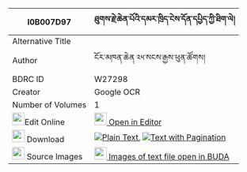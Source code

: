 |I0B007D97|ཐུགས་རྗེ་ཆེན་པོའི་དམར་ཁྲིད་ངེས་དོན་དཔྱིད་ཀྱི་ཐིག་ལེ། 
| --- | --- 
|Alternative Title |
|Author| ངོར་མཁན་ཆེན ༢༥་སངས་རྒྱས་ཕུན་ཚོགས།
|BDRC ID | W27298
|Creator | Google OCR
|Number of Volumes| 1
|<img width="25" src="https://img.icons8.com/color/25/000000/edit-property.png">Edit Online| [<img width="25" src="https://avatars.githubusercontent.com/u/45091458?s=200&v=4"> Open in Editor](http://editor.openpecha.org/I0B007D97)
|<img width="25" src="https://img.icons8.com/fluent/48/000000/download-2.png"/>  Download | [![](https://img.icons8.com/color/20/000000/txt.png)Plain Text](https://github.com/Openpecha/I0B007D97/releases/download/v1/tukje_chenpo_i_martri_ngedon_c_plain_I0B007D97.zip), [![](https://img.icons8.com/color/20/000000/txt.png)Text with Pagination](https://github.com/Openpecha/I0B007D97/releases/download/v1/tukje_chenpo_i_martri_ngedon_c_pages_I0B007D97.zip)
|<img width="25" src="https://img.icons8.com/plasticine/100/000000/pictures-folder.png"/>  Source Images | [<img width="25" src="https://library.bdrc.io/icons/BUDA-small.svg"> Images of text file open in BUDA](https://library.bdrc.io/show/bdr:W27298)